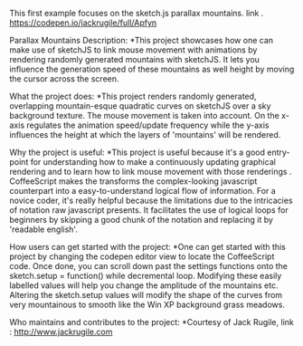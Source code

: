 This first example focuses on the sketch.js parallax mountains. link . https://codepen.io/jackrugile/full/Apfyn


Parallax Mountains Description: *This project showcases how one can make use of sketchJS to link mouse movement with animations by rendering randomly generated mountains with sketchJS.
It lets you influence the generation speed of these mountains as well height by moving the cursor across the screen.

What the project does: *This project renders randomly generated, overlapping mountain-esque quadratic curves on sketchJS over a sky background texture. The mouse movement is taken into account. On the x-axis regulates the animation speed/update frequency while the y-axis influences the height at which the layers of 'mountains' will be rendered.

Why the project is useful: *This project is useful because it's a good entry-point for understanding how to make a continuously updating graphical rendering and to learn how to link mouse movement with those renderings
. CoffeeScript makes the transforms the complex-looking javascript counterpart into a easy-to-understand logical flow of information. For a novice coder, it's really helpful because the limitations due to the intricacies of notation raw javascript presents. It facilitates the use of logical loops for beginners by skipping a good chunk of the notation and replacing it by 'readable english'.

How users can get started with the project: *One can get started with this project by changing the codepen editor view to locate the CoffeeScript code. Once done, you can scroll down past the settings functions onto the sketch.setup = function() while decremental loop. Modifying these easily labelled values will help you change the amplitude of the mountains etc. Altering the sketch.setup values will modify the shape of the curves from very mountainous to smooth like the Win XP background grass meadows.


Who maintains and contributes to the project: *Courtesy of Jack Rugile, link : http://www.jackrugile.com
